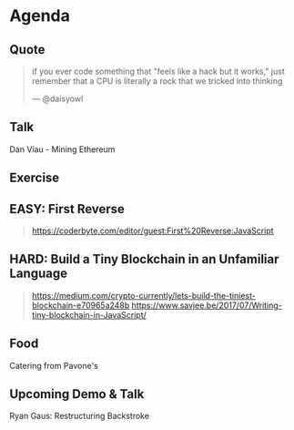 # Agenda
## Quote
> if you ever code something that "feels like a hack but it works," just remember that a CPU is literally a rock that we tricked into thinking
>
> ― @daisyowl

## Talk
Dan Viau - Mining Ethereum

## Exercise
## EASY: First Reverse 
> https://coderbyte.com/editor/guest:First%20Reverse:JavaScript
## HARD: Build a Tiny Blockchain in an Unfamiliar Language 
> https://medium.com/crypto-currently/lets-build-the-tiniest-blockchain-e70965a248b
> https://www.savjee.be/2017/07/Writing-tiny-blockchain-in-JavaScript/

## Food
Catering from Pavone's 

## Upcoming Demo & Talk
Ryan Gaus: Restructuring Backstroke
